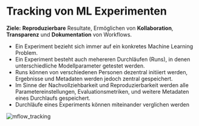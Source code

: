 # Tracking von ML Experimenten

**Ziele:** **Reproduzierbare** Resultate, Ermöglichen von **Kollaboration**, **Transparenz** und **Dokumentation** von Workflows. 

- Ein Experiment bezieht sich immer auf ein konkretes Machine Learning Problem.
- Ein Experiment besteht auch mehereren Durchläufen (Runs), in denen unterschiedliche Modellparameter getestet werden.
- Runs können von verschiedenen Personen dezentral initiiert werden, Ergebnisse und Metadaten werden jedoch zentral gespeichert.
- Im Sinne der Nachvollziehbarkeit und Reproduzierbarkeit werden alle Parametereinstellungen, Evaluationsmetriken, und weitere Metadaten eines Durchlaufs gespeichert.
- Durchläufe eines Experiments können miteinander verglichen werden

![mflow_tracking](img/tracking-basics.png)